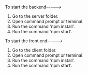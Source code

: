 To start the backend----->
1. Go to the server folder.
2. Open command prompt or terminal.
3. Run the command 'npm install'.
4. Run the command 'npm start'.


To start the front end----->
1. Go to the client folder.
2. Open command prompt or terminal.
3. Run the command 'npm install'.
4. Run the command 'npm start'.

